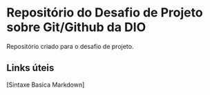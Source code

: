# Repositório do Desafio de Projeto sobre Git/Github da DIO
Repositório criado para o desafio de projeto.

## Links úteis
[Sintaxe Basica Markdown] 
